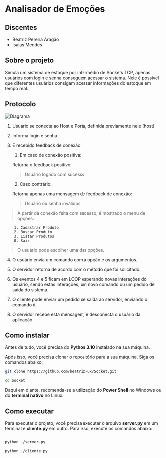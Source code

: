 # Analisador de Emoções

## Discentes

-   Beatriz Pereira Aragão
-   Isaias Mendes

## Sobre o projeto

Simula um sistema de estoque por intermédio de Sockets TCP, apenas usuários com login e senha conseguem acessar o sistema. Nele é possivel que diferentes usuários consigam acessar informações do estoque em tempo real.

## Protocolo

![Diagrama](./assets/diagrama.png)

1. Usuário se conecta ao Host e Porta, definida previamente nele (host)

2. Informa login e senha

3. É recebido feedback de conexão

    1. Em caso de conexão positiva:

    Retorna o feedback positivo:

    > Usuário logado com sucesso


    2. Caso contrário:

    Retorna apenas uma mensagem de feedback de conexão:

    > Usuário ou senha inválidos

> A partir da conexão feita com sucesso, é mostrado o menu de opções:

```
    1. Cadastrar Produto
    2. Buscar Produto
    3. Listar Produtos
    0. Sair
```

> O usuário pode escolher uma das opções.

4. O usuário envia um comando com a opção e os argumentos.

5. O servidor retorna de acordo com o método que foi solicitado.

6. Os eventos 4 e 5 ficam em LOOP esperando novas interações do usuário, sendo estas interações, um novo comando ou um pedido de saída do sistema.

7. O cliente pode enviar um pedido de saída ao servidor, enviando o comando `0`.

8. O servidor recebe esta mensagem, e desconecta o usuário da aplicação.



## Como instalar

Antes de tudo, você precisa do **Python 3.10** instalado na sua máquina. 

Após isso, você precisa clonar o repositório para a sua máquina. Siga os comandos abaixo:

```bash
git clone https://github.com/beatriz-ux/Socket.git

cd Socket
```

Daqui em diante, recomenda-se a utilização do **Power Shell** no Windows ou do **terminal nativo** no Linux.



## Como executar

Para executar o projeto, você precisa executar o arquivo **server.py** em um terminal e **cliente.py** em outro. Para isso, execute os comandos abaixo:

```bash

python ./server.py

python ./cliente.py

```
